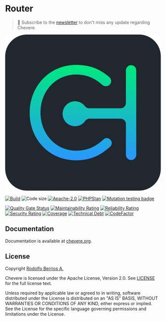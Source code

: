 # Router

> 🔔 Subscribe to the [newsletter](https://chv.to/chevere-newsletter) to don't miss any update regarding Chevere.

![Chevere](chevere.svg)

[![Build](https://img.shields.io/github/actions/workflow/status/chevere/router/test.yml?branch=0.5&style=flat-square)](https://github.com/chevere/router/actions)
![Code size](https://img.shields.io/github/languages/code-size/chevere/router?style=flat-square)
[![Apache-2.0](https://img.shields.io/github/license/chevere/router?style=flat-square)](LICENSE)
[![PHPStan](https://img.shields.io/badge/PHPStan-level%209-blueviolet?style=flat-square)](https://phpstan.org/)
[![Mutation testing badge](https://img.shields.io/endpoint?style=flat-square&url=https%3A%2F%2Fbadge-api.stryker-mutator.io%2Fgithub.com%2Fchevere%2Frouter%2F0.5)](https://dashboard.stryker-mutator.io/reports/github.com/chevere/router/0.5)

[![Quality Gate Status](https://sonarcloud.io/api/project_badges/measure?project=chevere_router&metric=alert_status)](https://sonarcloud.io/dashboard?id=chevere_router)
[![Maintainability Rating](https://sonarcloud.io/api/project_badges/measure?project=chevere_router&metric=sqale_rating)](https://sonarcloud.io/dashboard?id=chevere_router)
[![Reliability Rating](https://sonarcloud.io/api/project_badges/measure?project=chevere_router&metric=reliability_rating)](https://sonarcloud.io/dashboard?id=chevere_router)
[![Security Rating](https://sonarcloud.io/api/project_badges/measure?project=chevere_router&metric=security_rating)](https://sonarcloud.io/dashboard?id=chevere_router)
[![Coverage](https://sonarcloud.io/api/project_badges/measure?project=chevere_router&metric=coverage)](https://sonarcloud.io/dashboard?id=chevere_router)
[![Technical Debt](https://sonarcloud.io/api/project_badges/measure?project=chevere_router&metric=sqale_index)](https://sonarcloud.io/dashboard?id=chevere_router)
[![CodeFactor](https://www.codefactor.io/repository/github/chevere/router/badge)](https://www.codefactor.io/repository/github/chevere/router)

## Documentation

Documentation is available at [chevere.org](https://chevere.org/packages/router).

## License

Copyright [Rodolfo Berrios A.](https://rodolfoberrios.com/)

Chevere is licensed under the Apache License, Version 2.0. See [LICENSE](LICENSE) for the full license text.

Unless required by applicable law or agreed to in writing, software distributed under the License is distributed on an "AS IS" BASIS, WITHOUT WARRANTIES OR CONDITIONS OF ANY KIND, either express or implied. See the License for the specific language governing permissions and limitations under the License.
